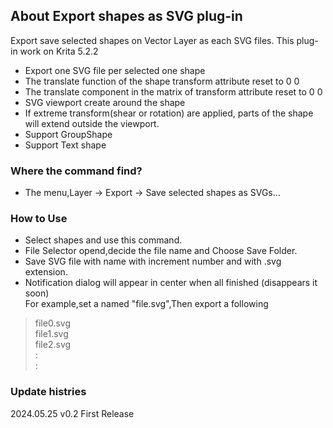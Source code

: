 ## About Export shapes as SVG plug-in 
Export save selected shapes on Vector Layer as each SVG files.
This plug-in work on Krita 5.2.2

* Export one SVG file per selected one shape
* The translate function of the shape transform attribute reset to 0 0
* The translate component in the matrix of transform attribute reset to 0 0
* SVG viewport create around the shape
* If extreme transform(shear or rotation) are applied, parts of the shape will extend outside the viewport.
* Support GroupShape
* Support Text shape


### Where the command find?
* The menu,Layer → Export → Save selected shapes as SVGs...


### How to Use

* Select shapes and use this command.
* File Selector opend,decide the file name and Choose Save Folder.
* Save SVG file with name with increment number and with .svg extension.
* Notification dialog will appear in center when all finished (disappears it soon)  
For example,set a named "file.svg",Then export a following

> file0.svg  
> file1.svg  
> file2.svg  
>   :  
>   :  

### Update histries
2024.05.25 v0.2 First Release
